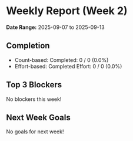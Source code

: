 # Weekly Report (Week 2)

**Date Range:** 2025-09-07 to 2025-09-13

## Completion
- Count-based: Completed: 0 / 0 (0.0%)
- Effort-based: Completed Effort: 0 / 0 (0.0%)

## Top 3 Blockers
No blockers this week!

## Next Week Goals
No goals for next week!
